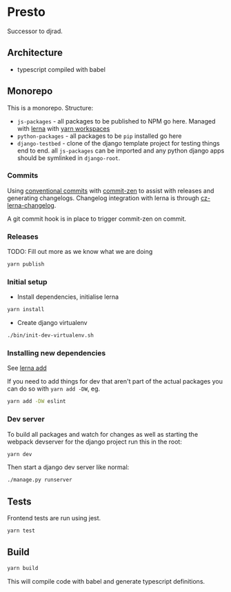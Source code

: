 # Presto

Successor to djrad.

## Architecture

* typescript compiled with babel

## Monorepo

This is a monorepo. Structure:

* `js-packages` - all packages to be published to NPM go here. Managed with [lerna](https://github.com/lerna/lerna) with [yarn workspaces](https://yarnpkg.com/lang/en/docs/workspaces/)
* `python-packages` - all packages to be `pip` installed go here
* `django-testbed` - clone of the django template project for testing things end to end. all `js-packages` can be imported and any python django apps should be symlinked in `django-root`.

### Commits

Using [conventional commits](https://www.conventionalcommits.org/en/v1.0.0/) with [commit-zen](https://github.com/commitizen/cz-cli) to
assist with releases and generating changelogs. Changelog integration with lerna is through [cz-lerna-changelog](https://github.com/atlassian/cz-lerna-changelog).

A git commit hook is in place to trigger commit-zen on commit.

### Releases

TODO: Fill out more as we know what we are doing

```bash
yarn publish
```

### Initial setup

* Install dependencies, initialise lerna

```bash
yarn install
```

* Create django virtualenv

```bash
./bin/init-dev-virtualenv.sh
```

### Installing new dependencies

See [lerna add](https://github.com/lerna/lerna/tree/master/commands/add#readme)

If you need to add things for dev that aren't part of the actual packages you can do
so with `yarn add -DW`, eg.

```bash
yarn add -DW eslint
```

### Dev server

To build all packages and watch for changes as well as starting the webpack devserver for the
django project run this in the root:

```bash
yarn dev
```

Then start a django dev server like normal:

```bash
./manage.py runserver
```

## Tests

Frontend tests are run using jest.

```bash
yarn test
```

## Build

```bash
yarn build
```

This will compile code with babel and generate typescript definitions.
